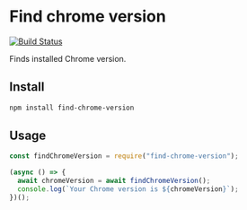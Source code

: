 # Find chrome version

[![Build Status](https://dev.azure.com/ksathyanm/GitHub/_apis/build/status/ksathyanm.find-chrome-version?branchName=master)](https://dev.azure.com/ksathyanm/GitHub/_build/latest?definitionId=1&branchName=master)

Finds installed Chrome version.

## Install

```bash
npm install find-chrome-version
```

## Usage

```js
const findChromeVersion = require("find-chrome-version");

(async () => {
  await chromeVersion = await findChromeVersion();
  console.log(`Your Chrome version is ${chromeVersion}`);
})();
```
